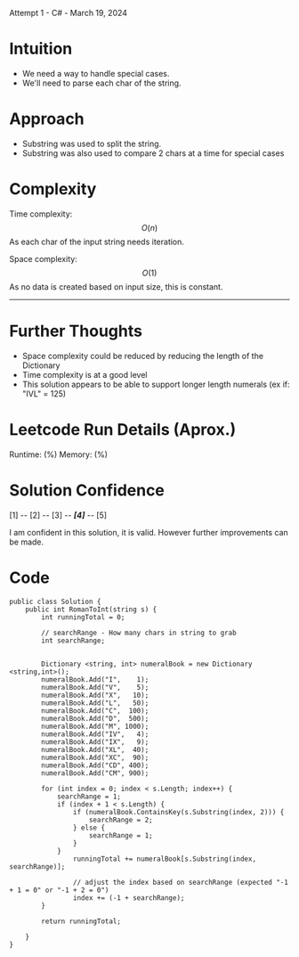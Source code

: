 Attempt 1 - C# - March 19, 2024

# Intuition
<!-- Describe your first thoughts on how to solve this problem. -->
- We need a way to handle special cases.
- We'll need to parse each char of the string.

# Approach
<!-- Describe your approach to solving the problem. -->
- Substring was used to split the string.
- Substring was also used to compare 2 chars at a time for special cases

# Complexity
Time complexity:
$$O(n)$$
As each char of the input string needs iteration.

Space complexity:
$$O(1)$$
As no data is created based on input size, this is constant.

---


# Further Thoughts
 - Space complexity could be reduced by reducing the length of the Dictionary
 - Time complexity is at a good level
 - This solution appears to be able to support longer length numerals (ex if: "IVL" = 125)

# Leetcode Run Details (Aprox.)
Runtime:  (%)
Memory:  (%)

# Solution Confidence
[1] -- [2] -- [3] -- ***[4]*** -- [5]

I am confident in this solution, it is valid.
However further improvements can be made.

# Code
```
public class Solution {
    public int RomanToInt(string s) {
        int runningTotal = 0;
        
        // searchRange - How many chars in string to grab
        int searchRange;


        Dictionary <string, int> numeralBook = new Dictionary <string,int>();
        numeralBook.Add("I",    1);
        numeralBook.Add("V",    5);
        numeralBook.Add("X",   10);
        numeralBook.Add("L",   50);
        numeralBook.Add("C",  100);
        numeralBook.Add("D",  500);
        numeralBook.Add("M", 1000);
        numeralBook.Add("IV",   4);
        numeralBook.Add("IX",   9);
        numeralBook.Add("XL",  40);
        numeralBook.Add("XC",  90);
        numeralBook.Add("CD", 400);
        numeralBook.Add("CM", 900);

        for (int index = 0; index < s.Length; index++) {
            searchRange = 1;
            if (index + 1 < s.Length) {
                if (numeralBook.ContainsKey(s.Substring(index, 2))) {
                    searchRange = 2;
                } else {
                    searchRange = 1;
                }
            }
                runningTotal += numeralBook[s.Substring(index, searchRange)];

                // adjust the index based on searchRange (expected "-1 + 1 = 0" or "-1 + 2 = 0")
                index += (-1 + searchRange);           
        }

        return runningTotal;

    }
}
```